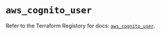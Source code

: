 # `aws_cognito_user`

Refer to the Terraform Registory for docs: [`aws_cognito_user`](https://registry.terraform.io/providers/hashicorp/aws/5.23.1/docs/resources/cognito_user).
